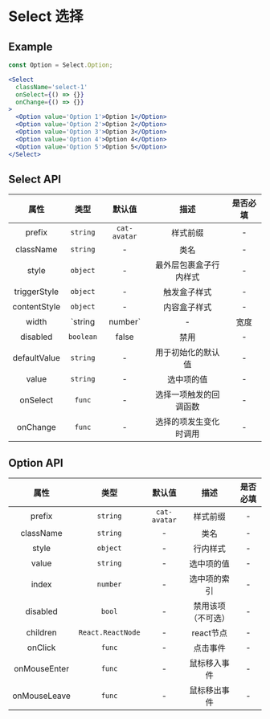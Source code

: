 # Select 选择

## Example

```jsx
const Option = Select.Option;

<Select
  className='select-1'
  onSelect={() => {}}
  onChange={() => {}}
>
  <Option value='Option 1'>Option 1</Option>
  <Option value='Option 2'>Option 2</Option>
  <Option value='Option 3'>Option 3</Option>
  <Option value='Option 4'>Option 4</Option>
  <Option value='Option 5'>Option 5</Option>
</Select>
```

## Select API

|    属性     |         类型          |    默认值    |                描述                | 是否必填 |
| :---------: | :-------------------: | :----------: | :--------------------------------: | :------: |
|   prefix    |       `string`        | `cat-avatar` |              样式前缀              |    -     |
|  className  |       `string`        |      -       |                类名                |    -     |
|    style    |       `object`        |      -       |       最外层包裹盒子行内样式         |    -     |
| triggerStyle |       `object`        |      -       |           触发盒子样式             |    -     |
| contentStyle |       `object`        |      -       |           内容盒子样式             |    -     |
|    width    |  `string | number`    |       -      |                宽度                |    -     |
|  disabled   |       `boolean`       |     false    |                禁用                |    -     |
|  defaultValue  |       `string`     |      -       |         用于初始化的默认值          |    -     |
|    value    |       `string`        |      -       |              选中项的值            |    -     |
|   onSelect  |       `func`          |      -       |        选择一项触发的回调函数        |    -     |
|   onChange  |       `func`          |      -       |        选择的项发生变化时调用        |    -     |

## Option API

|    属性     |         类型          |    默认值    |                描述                | 是否必填 |
| :---------: | :-------------------: | :----------: | :--------------------------------: | :------: |
|   prefix    |       `string`        | `cat-avatar` |              样式前缀               |    -     |
|  className  |       `string`        |      -       |                类名                 |    -     |
|    style    |       `object`        |      -       |              行内样式               |    -     |
|    value    |       `string`        |      -       |              选中项的值             |    -     |
|    index    |       `number`        |      -       |              选中项的索引           |    -     |
|  disabled   |       `bool`          |      -       |              禁用该项（不可选）      |    -     |
|  children   |   `React.ReactNode`   |      -       |              react节点              |    -     |
|   onClick   |       `func`          |      -       |              点击事件               |    -     |
| onMouseEnter |       `func`         |      -       |             鼠标移入事件            |    -     |
| onMouseLeave |       `func`         |      -       |             鼠标移出事件            |    -     |
